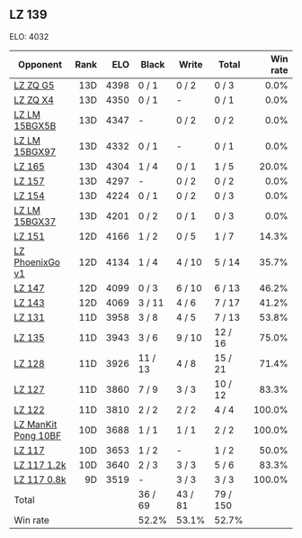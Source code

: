 ## LZ 139 ##

ELO: 4032

Opponent | Rank | ELO | Black | Write | Total | Win rate
---------|-----:|----:|-------|-------|-------|-------:
[LZ ZQ G5](LZ%20ZQ%20G5.md) | 13D | 4398 | 0 / 1 | 0 / 2 | 0 / 3 | 0.0%
[LZ ZQ X4](LZ%20ZQ%20X4.md) | 13D | 4350 | 0 / 1 | - | 0 / 1 | 0.0%
[LZ LM 15BGX5B](LZ%20LM%2015BGX5B.md) | 13D | 4347 | - | 0 / 2 | 0 / 2 | 0.0%
[LZ LM 15BGX97](LZ%20LM%2015BGX97.md) | 13D | 4332 | 0 / 1 | - | 0 / 1 | 0.0%
[LZ 165](LZ%20165.md) | 13D | 4304 | 1 / 4 | 0 / 1 | 1 / 5 | 20.0%
[LZ 157](LZ%20157.md) | 13D | 4297 | - | 0 / 2 | 0 / 2 | 0.0%
[LZ 154](LZ%20154.md) | 13D | 4224 | 0 / 1 | 0 / 2 | 0 / 3 | 0.0%
[LZ LM 15BGX37](LZ%20LM%2015BGX37.md) | 13D | 4201 | 0 / 2 | 0 / 1 | 0 / 3 | 0.0%
[LZ 151](LZ%20151.md) | 12D | 4166 | 1 / 2 | 0 / 5 | 1 / 7 | 14.3%
[LZ PhoenixGo v1](LZ%20PhoenixGo%20v1.md) | 12D | 4134 | 1 / 4 | 4 / 10 | 5 / 14 | 35.7%
[LZ 147](LZ%20147.md) | 12D | 4099 | 0 / 3 | 6 / 10 | 6 / 13 | 46.2%
[LZ 143](LZ%20143.md) | 12D | 4069 | 3 / 11 | 4 / 6 | 7 / 17 | 41.2%
[LZ 131](LZ%20131.md) | 11D | 3958 | 3 / 8 | 4 / 5 | 7 / 13 | 53.8%
[LZ 135](LZ%20135.md) | 11D | 3943 | 3 / 6 | 9 / 10 | 12 / 16 | 75.0%
[LZ 128](LZ%20128.md) | 11D | 3926 | 11 / 13 | 4 / 8 | 15 / 21 | 71.4%
[LZ 127](LZ%20127.md) | 11D | 3860 | 7 / 9 | 3 / 3 | 10 / 12 | 83.3%
[LZ 122](LZ%20122.md) | 11D | 3810 | 2 / 2 | 2 / 2 | 4 / 4 | 100.0%
[LZ ManKit Pong 10BF](LZ%20ManKit%20Pong%2010BF.md) | 10D | 3688 | 1 / 1 | 1 / 1 | 2 / 2 | 100.0%
[LZ 117](LZ%20117.md) | 10D | 3653 | 1 / 2 | - | 1 / 2 | 50.0%
[LZ 117 1.2k](LZ%20117%201.2k.md) | 10D | 3640 | 2 / 3 | 3 / 3 | 5 / 6 | 83.3%
[LZ 117 0.8k](LZ%20117%200.8k.md) | 9D | 3519 | - | 3 / 3 | 3 / 3 | 100.0%
Total | | | 36 / 69 | 43 / 81 | 79 / 150 | 
Win rate| | | 52.2% | 53.1% | 52.7% | 

